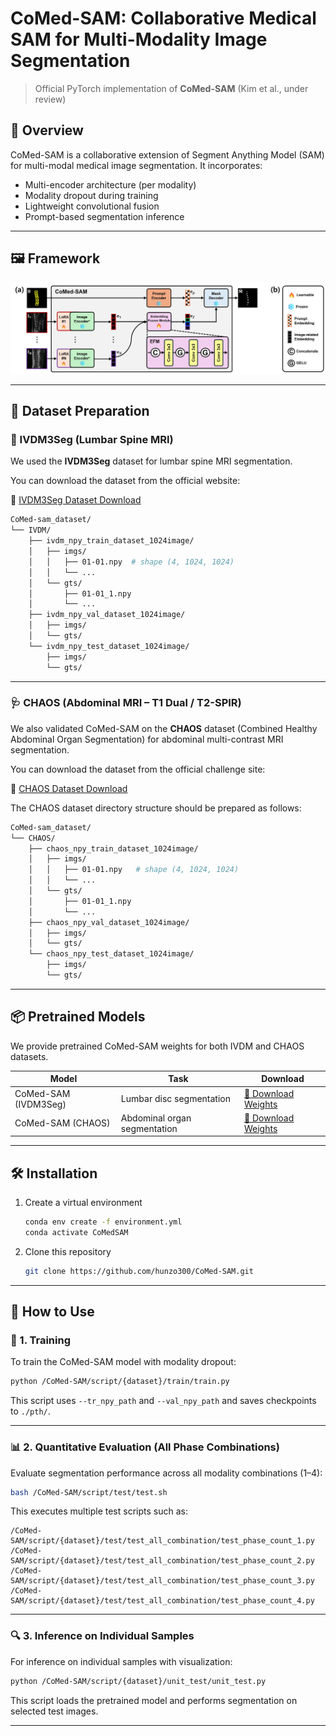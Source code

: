 <!-- # CoMed-SAM: Collaborative Medical SAM for Multi-Modality Image Segmentation

> Official PyTorch implementation of **CoMed-SAM** (Kim et al., under review)<br>

## 🧠 Overview

CoMed-SAM is a collaborative extension of Segment Anything Model (SAM) for multi-modal medical image segmentation. It incorporates:
- Multi-encoder architecture (per modality)
- Modality dropout during training
- Lightweight convolutional fusion
- Prompt-based segmentation inference

## 🖼️ Framework

<p align="center">
  <img src="assets/model_architecture.jpg" width="800">
</p>

## 📁 Dataset Preparation

We used the **IVDM3Seg** dataset for lumbar spine MRI segmentation.

You can download the dataset from the official website:

🔗 [Dataset Download](https://ivdm3seg.weebly.com/data.html)
```bash
CoMed-sam_dataset/
└── IVDM/
    ├── ivdm_npy_train_dataset_1024image/
    │   ├── imgs/
    │   │   ├── 01-01.npy # shape (4, 1024, 1024)
    │   │   ├── 01-02.npy
    │   │   └── ...
    │   └── gts/
    │       ├── 01-01_1.npy # shape (1024, 1024)
    │       ├── 01-01_2.npy
    │       └── ...
    │
    ├── ivdm_npy_val_dataset_1024image/
    │   ├── imgs/
    │   │   ├── 09-01.npy
    │   │   └── ...
    │   └── gts/
    │       ├── 09-01_1.npy
    │       └── ...
    │
    └── ivdm_npy_test_dataset_1024image/
        ├── imgs/
        │   ├── 13-04.npy
        │   └── ...
        └── gts/
            ├── 13-04_1.npy
            ├── 13-04_2.npy
            └── ...

```

## Installation

1. Create a virtual environment  
   ```bash
   conda env create -f environment.yml
   conda activate CoMedSAM

   ```

2. Clone this repository  
   ```bash
   git clone https://github.com/hunzo300/CoMed-SAM.git
   ```

---


## 🛠️ How to Use

### 🔧 1. Training

To train the CoMed-SAM model with dropout-enabled multi-modality input, run:

```bash
python /CoMed-SAM/script/train/train.py
````

This script uses the specified `--tr_npy_path` and `--val_npy_path` and saves checkpoints to `./pth/`.

---

### 📊 2. Quantitative Evaluation on All Phase Combinations

To evaluate segmentation performance across **all phase combinations** (1 to 4 modalities), run:

```bash
bash /CoMed-SAM/script/test/test.sh
```

This executes multiple test scripts like:

```text
/CoMed-SAM/script/test/test_all_combination/test_phase_count_1.py  
/CoMed-SAM/script/test/test_all_combination/test_phase_count_2.py  
/CoMed-SAM/script/test/test_all_combination/test_phase_count_3.py  
/CoMed-SAM/script/test/test_all_combination/test_phase_count_4.py  
```

---

### 🔍 3. Inference on Individual Samples

To perform **inference on individual IVDM samples**, including mask visualization and prediction, use:

```bash
python /CoMed-SAM/script/unit_test/unit_test.py
```

This script loads the trained CoMed-SAM model and runs it on selected test samples. -->





# CoMed-SAM: Collaborative Medical SAM for Multi-Modality Image Segmentation

> Official PyTorch implementation of **CoMed-SAM** (Kim et al., under review)<br>

## 🧠 Overview

CoMed-SAM is a collaborative extension of Segment Anything Model (SAM) for multi-modal medical image segmentation. It incorporates:
- Multi-encoder architecture (per modality)
- Modality dropout during training
- Lightweight convolutional fusion
- Prompt-based segmentation inference

---

## 🖼️ Framework

<p align="center">
  <img src="assets/model_architecture.jpg" width="800">
</p>

---

## 📁 Dataset Preparation

### 🩻 IVDM3Seg (Lumbar Spine MRI)

We used the **IVDM3Seg** dataset for lumbar spine MRI segmentation.

You can download the dataset from the official website:

🔗 [IVDM3Seg Dataset Download](https://ivdm3seg.weebly.com/data.html)

```bash
CoMed-sam_dataset/
└── IVDM/
    ├── ivdm_npy_train_dataset_1024image/
    │   ├── imgs/
    │   │   ├── 01-01.npy  # shape (4, 1024, 1024)
    │   │   └── ...
    │   └── gts/
    │       ├── 01-01_1.npy
    │       └── ...
    ├── ivdm_npy_val_dataset_1024image/
    │   ├── imgs/
    │   └── gts/
    └── ivdm_npy_test_dataset_1024image/
        ├── imgs/
        └── gts/
````

---

### 🩺 CHAOS (Abdominal MRI – T1 Dual / T2-SPIR)

We also validated CoMed-SAM on the **CHAOS** dataset (Combined Healthy Abdominal Organ Segmentation) for abdominal multi-contrast MRI segmentation.

You can download the dataset from the official challenge site:

🔗 [CHAOS Dataset Download](https://chaos.grand-challenge.org/)

The CHAOS dataset directory structure should be prepared as follows:

```bash
CoMed-sam_dataset/
└── CHAOS/
    ├── chaos_npy_train_dataset_1024image/
    │   ├── imgs/
    │   │   ├── 01-01.npy   # shape (4, 1024, 1024)
    │   │   └── ...
    │   └── gts/
    │       ├── 01-01_1.npy
    │       └── ...
    ├── chaos_npy_val_dataset_1024image/
    │   ├── imgs/
    │   └── gts/
    └── chaos_npy_test_dataset_1024image/
        ├── imgs/
        └── gts/
```

---

## 📦 Pretrained Models

We provide pretrained CoMed-SAM weights for both IVDM and CHAOS datasets.

| Model                | Task                         | Download                                                                     |
| -------------------- | ---------------------------- | ---------------------------------------------------------------------------- |
| CoMed-SAM (IVDM3Seg) | Lumbar disc segmentation     | [🔗 Download Weights](https://drive.google.com/file/d/XXXX/view?usp=sharing) |
| CoMed-SAM (CHAOS)    | Abdominal organ segmentation | [🔗 Download Weights](https://drive.google.com/file/d/YYYY/view?usp=sharing) |


---

## 🛠️ Installation

1. Create a virtual environment

   ```bash
   conda env create -f environment.yml
   conda activate CoMedSAM
   ```

2. Clone this repository

   ```bash
   git clone https://github.com/hunzo300/CoMed-SAM.git
   ```

---

## 🧪 How to Use

### 🔧 1. Training

To train the CoMed-SAM model with modality dropout:

```bash
python /CoMed-SAM/script/{dataset}/train/train.py
```

This script uses `--tr_npy_path` and `--val_npy_path` and saves checkpoints to `./pth/`.

---

### 📊 2. Quantitative Evaluation (All Phase Combinations)

Evaluate segmentation performance across all modality combinations (1–4):

```bash
bash /CoMed-SAM/script/test/test.sh
```

This executes multiple test scripts such as:

```text
/CoMed-SAM/script/{dataset}/test/test_all_combination/test_phase_count_1.py  
/CoMed-SAM/script/{dataset}/test/test_all_combination/test_phase_count_2.py  
/CoMed-SAM/script/{dataset}/test/test_all_combination/test_phase_count_3.py  
/CoMed-SAM/script/{dataset}/test/test_all_combination/test_phase_count_4.py  
```

---

### 🔍 3. Inference on Individual Samples

For inference on individual samples with visualization:

```bash
python /CoMed-SAM/script/{dataset}/unit_test/unit_test.py
```

This script loads the pretrained model and performs segmentation on selected test images.

---


```
